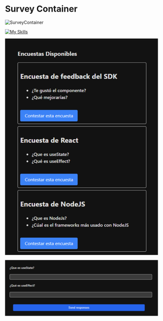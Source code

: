 # **Survey Container** 
![SurveyContainer](https://github.com/FernadoCodeDev/Survey-Container/blob/main/Img-Readme/SurveyContainer.png)

[![My Skills](https://skillicons.dev/icons?i=react,typescript,nodejs,express,sqlite)](https://skillicons.dev)

![aa](https://github.com/FernadoCodeDev/Project-React-Ty-Node/blob/main/Img-Readme/Readme-Image-1.png)

![aaa](https://github.com/FernadoCodeDev/Project-React-Ty-Node/blob/main/Img-Readme/Readme-Image-2.png)


